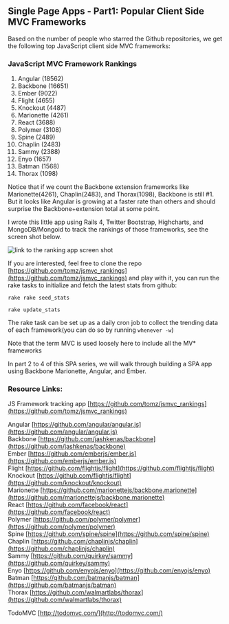 ## Single Page Apps - Part1: Popular Client Side MVC Frameworks

Based on the number of people who starred the Github repositories, we get the following top JavaScript client side MVC frameworks:

### JavaScript MVC Framework Rankings

1. Angular (18562)
2. Backbone (16651)
3. Ember (9022)
4. Flight (4655)
5. Knockout (4487)
6. Marionette (4261)
7. React (3688)
8. Polymer (3108)
9. Spine (2489)
10. Chaplin (2483)
11. Sammy (2388)
12. Enyo (1657)
13. Batman (1568)
14. Thorax (1098)

Notice that if we count the Backbone extension frameworks like Marionette(4261), Chaplin(2483), and Thorax(1098), Backbone is still #1.  But it looks like Angular is growing at a faster rate than others and should surprise the Backbone+extension total at some point.

I wrote this little app using Rails 4, Twitter Bootstrap, Highcharts, and MongoDB/Mongoid to track the rankings of those frameworks, see the screen shot below.

![link to the ranking app screen shot](https://raw.github.com/tomz/jsmvc_rankings/master/public/top_jsmvc_frameworks-2014-01-01.png)

If you are interested, feel free to clone the repo [https://github.com/tomz/jsmvc_rankings](https://github.com/tomz/jsmvc_rankings) and play with it, you can run the rake tasks to initialize and fetch the latest stats from github:

    rake rake seed_stats
 
    rake update_stats
    

The rake task can be set up as a daily cron job to collect the trending data of each framework(you can do so by running `whenever -w`)

Note that the term MVC is used loosely here to include all the MV* frameworks

In part 2 to 4 of this SPA series, we will walk through building a SPA app using Backbone Marionette, Angular, and Ember.

### Resource Links:

JS Framework tracking app [https://github.com/tomz/jsmvc_rankings](https://github.com/tomz/jsmvc_rankings)

Angular [https://github.com/angular/angular.js](https://github.com/angular/angular.js)  
Backbone [https://github.com/jashkenas/backbone](https://github.com/jashkenas/backbone)  
Ember [https://github.com/emberjs/ember.js](https://github.com/emberjs/ember.js)  
Flight [https://github.com/flightjs/flight](https://github.com/flightjs/flight)  
Knockout [https://github.com/flightjs/flight](https://github.com/knockout/knockout)  
Marionette [https://github.com/marionettejs/backbone.marionette](https://github.com/marionettejs/backbone.marionette)  
React [https://github.com/facebook/react](https://github.com/facebook/react)  
Polymer [https://github.com/polymer/polymer](https://github.com/polymer/polymer)  
Spine [https://github.com/spine/spine](https://github.com/spine/spine)  
Chaplin [https://github.com/chaplinjs/chaplin](https://github.com/chaplinjs/chaplin)  
Sammy [https://github.com/quirkey/sammy](https://github.com/quirkey/sammy)  
Enyo [https://github.com/enyojs/enyo](https://github.com/enyojs/enyo)  
Batman [https://github.com/batmanjs/batman](https://github.com/batmanjs/batman)  
Thorax [https://github.com/walmartlabs/thorax](https://github.com/walmartlabs/thorax)

TodoMVC [http://todomvc.com/](http://todomvc.com/)

